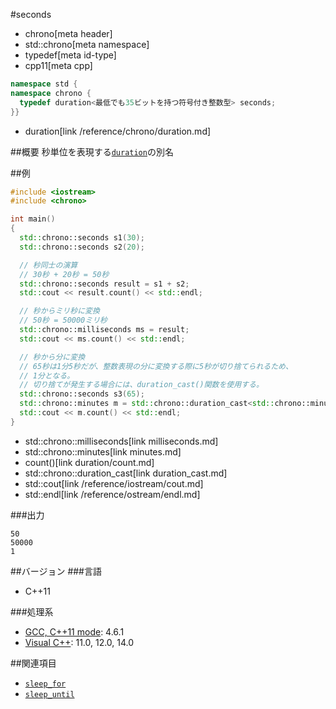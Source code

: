 #seconds
* chrono[meta header]
* std::chrono[meta namespace]
* typedef[meta id-type]
* cpp11[meta cpp]

```cpp
namespace std {
namespace chrono {
  typedef duration<最低でも35ビットを持つ符号付き整数型> seconds;
}}
```
* duration[link /reference/chrono/duration.md]

##概要
秒単位を表現する[`duration`](duration.md)の別名


##例
```cpp
#include <iostream>
#include <chrono>

int main()
{
  std::chrono::seconds s1(30);
  std::chrono::seconds s2(20);

  // 秒同士の演算
  // 30秒 + 20秒 = 50秒
  std::chrono::seconds result = s1 + s2;
  std::cout << result.count() << std::endl;

  // 秒からミリ秒に変換
  // 50秒 = 50000ミリ秒
  std::chrono::milliseconds ms = result;
  std::cout << ms.count() << std::endl;

  // 秒から分に変換
  // 65秒は1分5秒だが、整数表現の分に変換する際に5秒が切り捨てられるため、
  // 1分となる。
  // 切り捨てが発生する場合には、duration_cast()関数を使用する。
  std::chrono::seconds s3(65);
  std::chrono::minutes m = std::chrono::duration_cast<std::chrono::minutes>(s3);
  std::cout << m.count() << std::endl;
}
```
* std::chrono::milliseconds[link milliseconds.md]
* std::chrono::minutes[link minutes.md]
* count()[link duration/count.md]
* std::chrono::duration_cast[link duration_cast.md]
* std::cout[link /reference/iostream/cout.md]
* std::endl[link /reference/ostream/endl.md]

###出力
```
50
50000
1
```

##バージョン
###言語
- C++11

###処理系
- [GCC, C++11 mode](/implementation.md#gcc): 4.6.1
- [Visual C++](/implementation.md#visual_cpp): 11.0, 12.0, 14.0


##関連項目
- [`sleep_for`](/reference/thread/this_thread/sleep_for.md)
- [`sleep_until`](/reference/thread/this_thread/sleep_until.md)

